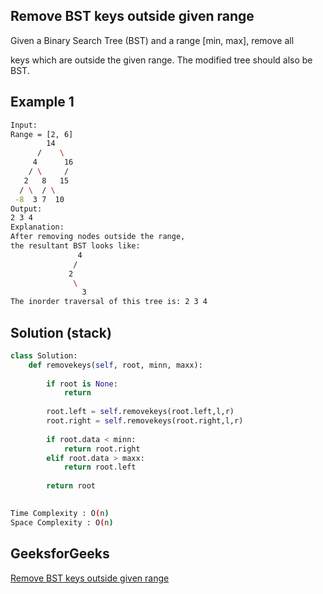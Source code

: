 ## Remove BST keys outside given range
Given a Binary Search Tree (BST) and a range [min, max], remove all 

keys which are outside the given range. The modified tree should also be BST.

   
## Example 1


```bash
Input:
Range = [2, 6]
        14
      /    \
     4      16
    / \     /
   2   8   15
  / \  / \
 -8  3 7  10
Output:
2 3 4
Explanation:
After removing nodes outside the range, 
the resultant BST looks like:
               4
              /
             2
              \
                3 
The inorder traversal of this tree is: 2 3 4
```



## Solution (stack)
```python
class Solution:
    def removekeys(self, root, minn, maxx):
        
        if root is None:
            return
        
        root.left = self.removekeys(root.left,l,r)
        root.right = self.removekeys(root.right,l,r)
        
        if root.data < minn:
            return root.right
        elif root.data > maxx:
            return root.left
            
        return root
            
```
```bash
Time Complexity : O(n)
Space Complexity : O(n)
```

## GeeksforGeeks

[Remove BST keys outside given range](https://practice.geeksforgeeks.org/problems/remove-bst-keys-outside-given-range/1?page=1&difficulty[]=1&difficulty[]=2&status[]=unsolved&company[]=Amazon&company[]=Microsoft&company[]=Adobe&company[]=Facebook&category[]=Binary%20Search%20Tree&sortBy=submissions)
